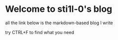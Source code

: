 
# Welcome to sti1l-0's blog

all the link below is the markdown-based blog I write

try CTRL+F to find what you need
